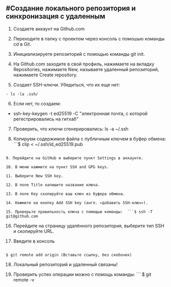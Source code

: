 #Создание локального репозитория и синхронизация с удаленным
----

1. Создаете аккаунт на Github.com

2. Переходите в папку с проектом через консоль с помошью команды cd в Git.

3. Инициализируете репозиторий с помощью команды git init.

4. На Github.com заходите в свой профиль, нажимаете на вкладку Repositories, нажимаете New, называете удаленный репозиторий, нажимаете Create repository.

5. Создает SSH-ключи. Убедиться, что их еще нет: 
  ```- cd ~
  - ls -la .ssh/
```

6. Если нет, то создаем: 
  - ssh-key-keygen -t ed25519 -C "электронная почта, с которой регестрировались на гитхаб"

7. Проверить, что ключи сгенерировались: ls -a ~/.ssh

8. Копируем содержимое файла с публичным ключем в буфер обмена:  ```$ clip < ~/.ssh/id_ed25519.pub
```

9. Перейдите на GitHub и выберите пункт Settings в аккаунте.

10. В меню нажмите на пункт SSH and GPG keys.

11. Выберите New SSH key.

12. В поле Title напишите название ключа.

13. В поле Key скопируйте ваш ключ из буфера обмена.

14. Нажмите на кнопку Add SSH key (англ. «добавить SSH-ключ»).

15. Проверьте правильность ключа с помощью команды:  ```$ ssh -T git@github.com
```

16. Перейдите на страницу удалённого репозитория, выберите тип SSH и скопируйте URL.

17. Введите в консоль 

```$ cd ~/dev/first-project

$ git remote add origin (Вставьте ссылку, без скобочек)
```

18. Локальный репозиторий и удаленный связаны! 

19. Проверить успех операции можно с помощь команды: ``` $ git remote -v
```
 